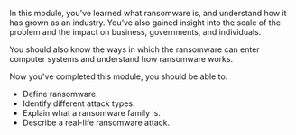 In this module, you’ve learned what ransomware is, and understand how it has grown as an industry. You’ve also gained insight into the scale of the problem and the impact on business, governments, and individuals.

You should also know the ways in which the ransomware can enter computer systems and understand how ransomware works.

Now you've completed this module, you should be able to:

- Define ransomware.
- Identify different attack types.
- Explain what a ransomware family is.
- Describe a real-life ransomware attack.
